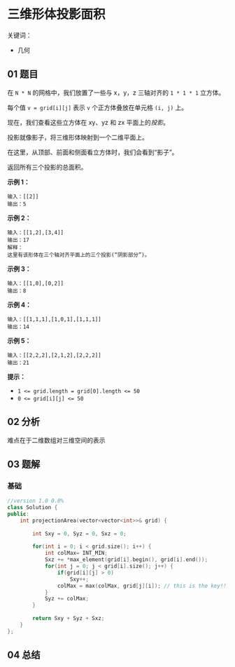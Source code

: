 # 三维形体投影面积
关键词：

- 几何 

## 01 题目

在 `N * N` 的网格中，我们放置了一些与 x，y，z 三轴对齐的 `1 * 1 * 1` 立方体。

每个值 `v = grid[i][j]` 表示 `v` 个正方体叠放在单元格 `(i, j)` 上。

现在，我们查看这些立方体在 xy、yz 和 zx 平面上的*投影*。

投影就像影子，将三维形体映射到一个二维平面上。

在这里，从顶部、前面和侧面看立方体时，我们会看到“影子”。

返回所有三个投影的总面积。

**示例 1：**

```
输入：[[2]]
输出：5
```

**示例 2：**

```
输入：[[1,2],[3,4]]
输出：17
解释：
这里有该形体在三个轴对齐平面上的三个投影(“阴影部分”)。
```

**示例 3：**

```
输入：[[1,0],[0,2]]
输出：8
```

**示例 4：**

```
输入：[[1,1,1],[1,0,1],[1,1,1]]
输出：14
```

**示例 5：**

```
输入：[[2,2,2],[2,1,2],[2,2,2]]
输出：21
```

 

**提示：**

- `1 <= grid.length = grid[0].length <= 50`
- `0 <= grid[i][j] <= 50`

## 02 分析

难点在于二维数组对三维空间的表示

## 03 题解

### 基础

```c++
//version 1.0 0.0%
class Solution {
public:
    int projectionArea(vector<vector<int>>& grid) {
        
        int Sxy = 0, Syz = 0, Sxz = 0;
        
        for(int i = 0; i < grid.size(); i++) {
            int colMax= INT_MIN;
            Sxz += *max_element(grid[i].begin(), grid[i].end());
            for(int j = 0; j < grid[i].size(); j++) {
                if(grid[i][j] > 0)
                    Sxy++;
                colMax = max(colMax, grid[j][i]); // this is the key!!!
            }
            Syz += colMax;
        }
        
        return Sxy + Syz + Sxz;
    }
};
```

## 04 总结

